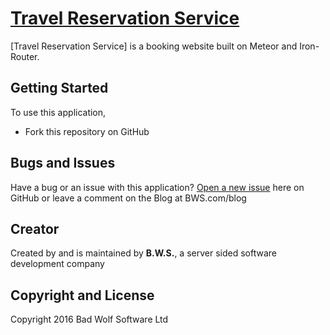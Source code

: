 # [Travel Reservation Service](http://startbootstrap.com/)

[Travel Reservation Service] is a booking website built on Meteor and Iron-Router.

## Getting Started

To use this application,

* Fork this repository on GitHub

## Bugs and Issues

Have a bug or an issue with this application? [Open a new issue](https://github.com/WalrusSealord/Treval-Reservation-Service/issues) here on GitHub or leave a comment on the Blog at BWS.com/blog

## Creator

Created by and is maintained by **B.W.S.**, a server sided software development company



## Copyright and License

Copyright 2016 Bad Wolf Software Ltd
